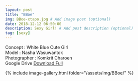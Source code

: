 ```yaml
---
layout: post
title: "BBoe"
img: BBoe-xtapo.jpg # Add image post (optional)
date: 2018-12-12 06:50:00
description: Sexy Girl! # Add post description (optional)
tag: [sexy]
---
```

Concept : White Blue Cute Girl  
Model : Nasha Wasuwantok  
Photographer : Komkrit Charoen  
Google Drive [Download Full](http://gestyy.com/e0GqO2)

{% include image-gallery.html folder="/assets/img/BBoe/" %}
